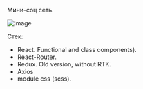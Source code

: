 Мини-соц сеть.


![image](https://user-images.githubusercontent.com/71790705/217629826-23f0491e-89f1-4cf4-a1d4-8120824a3ac9.png)

Стек: </br> 
- React. Functional and class components).
- React-Router.
- Redux. Old version, without RTK.
- Axios
- module css (scss).
